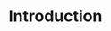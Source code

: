 ---
title: Introduction
label: Welcome to our Point of Sale (POS) website. These terms and conditions (hereafter Terms) apply to all users of the website and its services. By accessing or using our website, you agree to be bound by these Terms. If you do not agree with these Terms, you may not use the website.

---